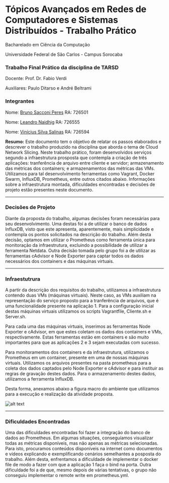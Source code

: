 # Tópicos Avançados em Redes de Computadores e Sistemas Distribuídos - Trabalho Prático

Bacharelado em Ciência da Computação

Universidade Federal de São Carlos - Campus Sorocaba

### Trabalho Final Prático da disciplina de TARSD

Docente: Prof.  Dr.  Fabio Verdi

Auxiliares: Paulo Ditarso e André Beltrami

### Integrantes
Nome: [Bruno Sacconi Peres](https://github.com/mdk97)
RA: 726501

Nome: [Leandro Naidhig](https://github.com/Leandro-Naidhig)
RA: 726555

Nome: [Vinícius Silva Salinas](https://github.com/viniciussalinas)
RA: 726594

**Resumo:** Este documento tem o objetivo de relatar os passos elaborados e descrever o trabalho produzido na disciplina que aborda o tema de Cloud Network Slicing. Neste trabalho prático, foram desenvolvidos serviços segundo a infraestrutura prosposta que contempla a criação de três aplicações: tranferência de arquivo entre cliente e servidor; armazenamento das métricas dos containers; e armazenamentos das métricas das VMs. Utilizamos para tal desenvolvimento ferramentas como Vagrant, Docker Swarm, InfluxDB, Prometheus, entre outros citados abaixo. Informações sobre a infraestrutura montada, dificuldades encontradas e decisões de projeto estão presentes neste documento.

----

### Decisões de Projeto

Diante da proposta do trabalho, algumas decisões foram necessárias para seu desenvolvimento. Uma destas foi a de utilizar o banco de dados InfluxDB, visto que este apresenta, aparentemente, mais simplicidade e contempla os pontos solicitados na descrição do trabalho. Além desta decisão, optamos em utilizar o Prometheus como ferramenta única para monitoração da infraestrutura, excluindo a possibilidade de utilizar a ferramenta Netdata. Outra decisão tomada pelo grupo foi a de utilizar as ferramentas cAdvisor e Node Exporter para captar todos os dados necessários dos containers e das máquinas virtuais.

----

### Infraestutrura

A partir da descrição dos requisitos do trabalho, utilizamos a infraestrutura contendo duas VMs (máquinas virtuais). Neste caso, as VMs auxiliam na representação do serviço proposto para a tranferência de arquivos, que é uma funcionalidade presente na aplicação 1. Para a configuração inicial destas máquinas virtuais utilizamos os scripts Vagrantfile, Cliente.sh e Server.sh.

Para cada uma das máquinas virtuais, inserimos as ferramentas Node Exporter e cAdvisor, em que estes coletam os dados dos containers e VMs, respectivamente. Estas ferramentas estão em containers e são muito importantes para que as aplicações 2 e 3 sejam executadas com sucesso.

Para monitoramentos dos containers e da infraestrutura, utilizamos o Prometheus em um container, presente em uma de nossas máquinas virtuais. Utilizamos os arquivos presentes na pasta prometheus para a coleta dos dados captados pelo Node Exporter e cAdvisor e para instituir as regras de gravação destes dados. Para o armazenamento destes dados, utilizamos a ferramenta InfluxDB.

Desta forma, anexamos abaixo a figura macro do ambiente que utilizamos para a execução e realização da atividade proposta.

![alt text](https://github.com/Leandro-Naidhig/Trabalho01-TARSD/blob/master/ArquiteturaTARSD.jpg?raw=true)

----

### Dificuldades Encontradas

Uma das dificuldades encontradas foi fazer a integração do banco de dados ao Prometheus. Em algumas situações, conseguíamos visualizar todas as métricas disponíveis, mas não apenas as métricas selecionadas. Para isto, procuramos conteúdos disponíveis na internet como documentos e vídeos explicando e exemplificando cenários semelhantes a posposta do trabalho. Além desta, enfrentamos a dificuldade de implementar o docker file de modo a fazer com que a aplicação 1 faça o bind na porta. Outra dificuldade foi a de que, mesmo depois de várias tentativas, o grupo não conseguiu implementar o remote write em prometheus.yml.
